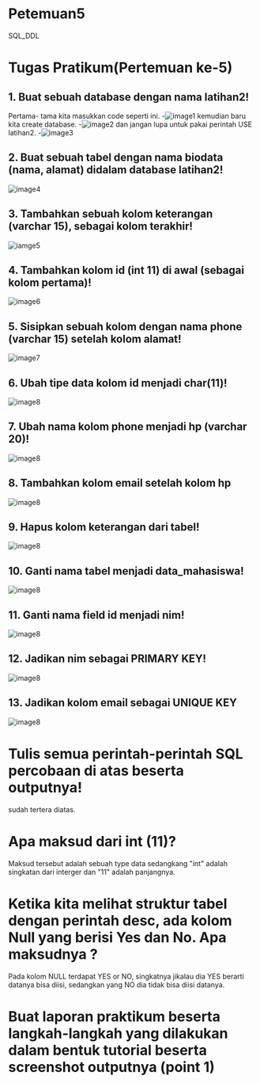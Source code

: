 # Petemuan5
SQL_DDL
# Tugas Pratikum(Pertemuan ke-5)
## 1. Buat sebuah database dengan nama latihan2!
Pertama- tama kita masukkan code seperti ini.
-![image1](SS/SS1.png)
kemudian baru kita create database.
-![image2](SS/SS2.png)
dan jangan lupa untuk pakai perintah USE latihan2.
-![image3](SS/SS3.png)
## 2. Buat sebuah tabel dengan nama biodata (nama, alamat) didalam database latihan2!
![image4](SS/SS4.png)
## 3. Tambahkan sebuah kolom keterangan (varchar 15), sebagai kolom terakhir!
![iamge5](SS/SS5.png)
## 4. Tambahkan kolom id (int 11) di awal (sebagai kolom pertama)!
![image6](SS/SS6.png)
## 5. Sisipkan sebuah kolom dengan nama phone (varchar 15) setelah kolom alamat!
![image7](SS/SS7.png)
## 6. Ubah tipe data kolom id menjadi char(11)!
![image8](SS/SS8.png)
## 7. Ubah nama kolom phone menjadi hp (varchar 20)!
![image8](SS/SS9.png)
## 8. Tambahkan kolom email setelah kolom hp
![image8](SS/SS10.png)
## 9. Hapus kolom keterangan dari tabel!
![image8](SS/SS11.png)
## 10. Ganti nama tabel menjadi data_mahasiswa!
![image8](SS/SS12.png)
## 11. Ganti nama field id menjadi nim!
![image8](SS/SS13.png)
## 12. Jadikan nim sebagai PRIMARY KEY!
![image8](SS/SS14.png)
## 13. Jadikan kolom email sebagai UNIQUE KEY
![image8](SS/SS15.png)

# Tulis semua perintah-perintah SQL percobaan di atas beserta outputnya!
sudah tertera diatas.
# Apa maksud dari int (11)?
Maksud tersebut adalah sebuah type data sedangkang "int" adalah singkatan dari interger dan "11" adalah panjangnya.
# Ketika kita melihat struktur tabel dengan perintah desc, ada kolom Null yang berisi Yes dan No. Apa maksudnya ?
Pada kolom NULL terdapat YES or NO, singkatnya jikalau dia YES berarti datanya bisa diisi, sedangkan yang NO dia tidak bisa diisi datanya.
# Buat laporan praktikum beserta langkah-langkah yang dilakukan dalam bentuk tutorial beserta screenshot outputnya (point 1)
